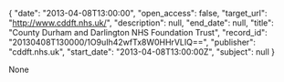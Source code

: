 {
  "date": "2013-04-08T13:00:00", 
  "open_access": false, 
  "target_url": "http://www.cddft.nhs.uk/", 
  "description": null, 
  "end_date": null, 
  "title": "County Durham and Darlington NHS Foundation Trust", 
  "record_id": "20130408T130000/1O9uIh42wfTx8W0HHrVLIQ==", 
  "publisher": "cddft.nhs.uk", 
  "start_date": "2013-04-08T13:00:00Z", 
  "subject": null
}

None